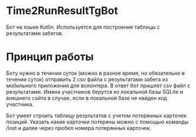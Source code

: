 # Time2RunResultTgBot

Бот на языке Kotlin. Используется для построения таблицы с результатами забегов.

# Принцип работы

Боту нужно в течении суток (можно в разное время, но обязательно в течении суток) отправить 2 csv файла с результатами забега из мобильного приложения для волонтера. В ответ бот пришлет csv файл с результатами. Имена участников берутся из локальной базы SQLite и внешнего сайта в случае, если в локальной базе не найден код участника.

Бот умеет строить таблицу результатов с учетом потерянных карточек позиций. Указать какие карточки потеряны можно с помощью команды /lost и далее через пробел номера потерянных карточек.
